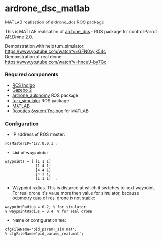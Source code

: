 # ardrone_dsc_matlab    
MATLAB realisation of ardrone_dcs ROS package      

This is MATLAB realisation of [ardrone_dcs](https://github.com/georgy404/ardrone_dcs) - ROS package for control Parrot AR.Drone 2.0.      

Demonstration with help tum_simulator:         
https://www.youtube.com/watch?v=GFN0oyjk54c       
Demonstration of real drone:    
https://www.youtube.com/watch?v=hncuU-by7Gc     


### Required components    
   
- [ROS Indigo](http://wiki.ros.org/indigo)     
- [Gazebo 2](http://gazebosim.org/)     
- [ardrone_autonomy](http://wiki.ros.org/ardrone_autonomy) ROS package     
- [tum_simulator](http://wiki.ros.org/tum_simulator) ROS package     
- [MATLAB](https://www.mathworks.com/products/matlab.html)    
- [Robotics System Toolbox](https://www.mathworks.com/products/robotics.html)  for MATLAB    

### Configuration    
- IP address of ROS master:    
```     
rosMasterIP='127.0.0.1';    
```     
- List of waypoints:     
```   
waypoints = [ [1 1 1]    
              [1 4 1]   
              [4 4 1]   
              [4 1 1]   
              [1 1 1] ];   
```    
- Waypoint radius. This is distance at which it switches to next waypoint. For real drone it's value more then value for simulator, because odometry data of real drone is not stable:   
```   
waypointRadius = 0.2; % for simulator    
% waypointRadius = 0.4; % for real drone    
```   
- Name of configuration file:   
```    
cfgFileName='pid_params_sim.mat';       
% cfgFileName='pid_params_real.mat';    
```           
      

